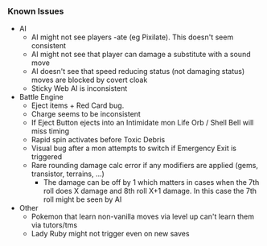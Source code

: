 ### Known Issues
  * AI
    * AI might not see players -ate (eg Pixilate). This doesn't seem consistent 
    * AI might not see that player can damage a substitute with a sound move
    * AI doesn't see that speed reducing status (not damaging status) moves are blocked by covert cloak  
    * Sticky Web AI is inconsistent
  * Battle Engine
    * Eject items + Red Card bug. 
    * Charge seems to be inconsistent
    * If Eject Button ejects into an Intimidate mon Life Orb / Shell Bell will miss timing
    * Rapid spin activates before Toxic Debris
    * Visual bug after a mon attempts to switch if Emergency Exit is triggered
    * Rare rounding damage calc error if any modifiers are applied (gems, transistor, terrains, ...)
      * The damage can be off by 1 which matters in cases when the 7th roll does X damage and 8th roll X+1 damage. In this case the 7th roll might be seen by AI
  * Other
    * Pokemon that learn non-vanilla moves via level up can't learn them via tutors/tms
    * Lady Ruby might not trigger even on new saves
